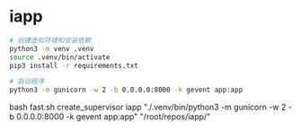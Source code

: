 # iapp

``` bash
# 创建虚拟环境和安装依赖
python3 -m venv .venv
source .venv/bin/activate
pip3 install -r requirements.txt

# 启动程序
python3 -m gunicorn -w 2 -b 0.0.0.0:8000 -k gevent app:app
```

bash fast.sh create_supervisor iapp "./.venv/bin/python3 -m gunicorn -w 2 -b 0.0.0.0:8000 -k gevent app:app" "/root/repos/iapp/"